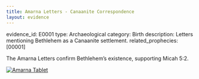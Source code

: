 ```yaml
---
title: Amarna Letters - Canaanite Correspondence
layout: evidence
---
```


evidence_id: E0001
type: Archaeological
category: Birth
description: Letters mentioning Bethlehem as a Canaanite settlement.
related_prophecies: [00001]

The Amarna Letters confirm Bethlehem’s existence, supporting Micah 5:2.

<div class="thumbnail">
  <a href="{{ site.baseurl }}/assets/images/amarna_tablet.jpg" class="lightbox-trigger">
    <img src="{{ site.baseurl }}/assets/images/amarna_tablet.jpg" alt="Amarna Tablet" class="thumbnail-img">
  </a>
</div>
